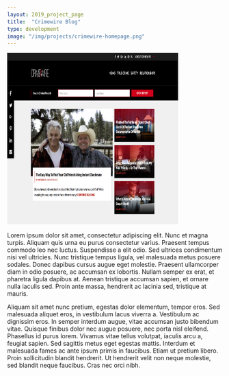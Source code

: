 ```yaml
---
layout: 2019_project_page
title:  "Crimewire Blog"
type: development
image: "/img/projects/crimewire-homepage.png"
---
```

<img width="400" height="400" src="/img/projects/crimewire-homepage.png" alt="">

Lorem ipsum dolor sit amet, consectetur adipiscing elit. Nunc et magna turpis. Aliquam quis urna eu purus consectetur varius. Praesent tempus commodo leo nec luctus. Suspendisse a elit odio. Sed ultrices condimentum nisi vel ultricies. Nunc tristique tempus ligula, vel malesuada metus posuere sodales. Donec dapibus cursus augue eget molestie. Praesent ullamcorper diam in odio posuere, ac accumsan ex lobortis. Nullam semper ex erat, et pharetra ligula dapibus at. Aenean tristique accumsan sapien, et ornare nulla iaculis sed. Proin ante massa, hendrerit ac lacinia sed, tristique at mauris.

Aliquam sit amet nunc pretium, egestas dolor elementum, tempor eros. Sed malesuada aliquet eros, in vestibulum lacus viverra a. Vestibulum ac dignissim eros. In semper interdum augue, vitae accumsan justo bibendum vitae. Quisque finibus dolor nec augue posuere, nec porta nisl eleifend. Phasellus id purus lorem. Vivamus vitae tellus volutpat, iaculis arcu a, feugiat sapien. Sed sagittis metus eget egestas mattis. Interdum et malesuada fames ac ante ipsum primis in faucibus. Etiam ut pretium libero. Proin sollicitudin blandit hendrerit. Ut hendrerit velit non neque molestie, sed blandit neque faucibus. Cras nec orci nibh.